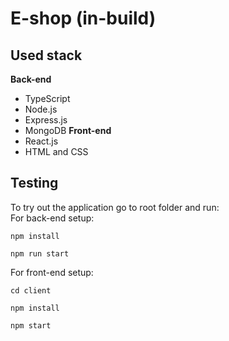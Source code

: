 # E-shop (in-build)
## Used stack
**Back-end**
* TypeScript
* Node.js
* Express.js
* MongoDB
**Front-end**
* React.js
* HTML and CSS
## Testing
To try out the application go to root folder and run:\
For back-end setup:
```
npm install
```
```
npm run start
```
For front-end setup:
```
cd client
```
```
npm install
```
```
npm start
```
